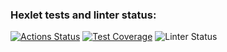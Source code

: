 ### Hexlet tests and linter status:

[![Actions Status](https://github.com/Igorg599/frontend-project-lvl3/workflows/hexlet-check/badge.svg)](https://github.com/Igorg599/frontend-project-lvl3/actions)
[![Test Coverage](https://api.codeclimate.com/v1/badges/a70c4b5af6a1797f0bbd/test_coverage)](https://codeclimate.com/github/Igorg599/frontend-project-lvl3/test_coverage)
![Linter Status](https://github.com/Igorg599/frontend-project-lvl3/actions/workflows/linter.yml/badge.svg)
